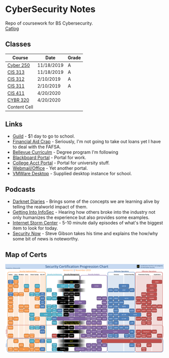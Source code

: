 # CyberSecurity Notes

Repo of coursework for BS Cybersecurity.  
[Catlog](./files/19-21-catalog.pdf)

## Classes

| Course | Date | Grade|  
| ------------- | ------------- | ------------- |  
| [Cyber 250](classes/CYBR250/CYBR250.md)  | 11/18/2019  | A |
| [CIS 313](classes/CIS313/CIS313.md) | 11/18/2019  | A |
| [CIS 312](classes/CIS312/ ) | 2/10/2019 | A |
| [CIS 311](classes/CIS311/ ) | 2/10/2019 | A |
| [CIS 411](classes/CIS411/ ) | 4/20/2020 | |
| [CYBR 320](classes/CYBR320/ ) | 4/20/2020 | |
| Content Cell  |

## Links
*  [Guild](https://www.guildeducation.com/) - $1 day to go to school.  
*  [Financial Aid Crap](https://bellevueuniversityfinancialaid.regenteducation.net/dashboard) - Seriously, I'm not going to take out loans yet I have to deal with the FAFSA.
*  [Bellevue Curriculm](https://www.bellevue.edu/degrees/bachelor/cybersecurity-bs-cohort/) - Degree program I'm following
*  [Blackboard Portal](https://cyberactive.bellevue.edu/) - Portal for work.
*  [College Acct Portal](https://bruin.bellevue.edu/) - Portal for university stuff.
*  [Webmail/Office]( https://outlook.office.com) - Yet another portal.
*  [VMWare Desktop](http://WORKSPACE.BELLEVUE.EDU) - Supplied desktop instance for school.

## Podcasts
*  [Darknet Diaries](https://darknetdiaries.com/) - Brings some of the concepts we are learning alive by telling the realworld impact of them.
*  [Getting Into InfoSec](https://gettingintoinfosec.com/) - Hearing how others broke into the industry not only humanizes the experience but also provides some examples.
*  [Internet Storm Center](https://isc.sans.edu/podcast.html) - 5-10 minute daily episodes of what's the biggest item to look for today.  
*  [Security Now](https://twit.tv/shows/security-now) - Steve Gibson takes his time and explains the how/why some bit of news is noteworthy.  


## Map of Certs
![Map of Certs](./files/Security_Cert_Map.png)

